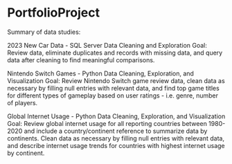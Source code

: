 # PortfolioProject

Summary of data studies:

2023 New Car Data - SQL Server Data Cleaning and Exploration
Goal: Review data, eliminate duplicates and records with missing data, and query data after cleaning to find meaningful comparisons.

Nintendo Switch Games - Python Data Cleaning, Exploration, and Visualization
Goal: Review Nintendo Switch game review data, clean data as necessary by filling null entries with relevant data, and find top game titles for different types of gameplay based on user ratings - i.e. genre, number of players.

Global Internet Usage - Python Data Cleaning, Exploration, and Visualization
Goal: Review global internet usage for all reporting countries between 1980-2020 and include a country/continent reference to summarize data by continents.  Clean data as necessary by filling null entries with relevant data, and describe internet usage trends for countries with highest internet usage by continent.

